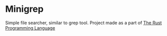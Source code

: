 # Minigrep

Simple file searcher, similar to grep tool. Project made as a part of [The Rust Programming Language](https://doc.rust-lang.org/book/)
